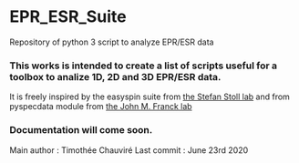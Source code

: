 # EPR_ESR_Suite
Repository of python 3 script to analyze EPR/ESR data
### This works is intended to create a list of scripts useful for a toolbox to analize 1D, 2D and 3D EPR/ESR data.
It is freely inspired by the easyspin suite from [the Stefan Stoll lab](https://github.com/StollLab/EasySpin/)
and from pyspecdata module from [the John M. Franck lab](https://github.com/jmfrancklab/pyspecdata)

### Documentation will come soon. 

Main author : Timothée Chauviré
Last commit : June 23rd 2020
